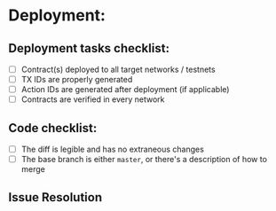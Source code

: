 # Deployment: <!-- Deployment title: contract or feature (e.g. `ManagedPool`) -->

## Deployment tasks checklist:

- [ ] Contract(s) deployed to all target networks / testnets
- [ ] TX IDs are properly generated
- [ ] Action IDs are generated after deployment (if applicable) <!-- This includes contracts deployed by contracts (e.g. mock pools deployed by factories) -->
- [ ] Contracts are verified in every network <!-- This includes contracts deployed by contracts (e.g. mock pools deployed by factories) -->

## Code checklist:

- [ ] The diff is legible and has no extraneous changes
- [ ] The base branch is either `master`, or there's a description of how to merge

## Issue Resolution

<!-- If this PR addresses an issue, note that here: e.g., Closes/Fixes/Resolves #1346. -->
